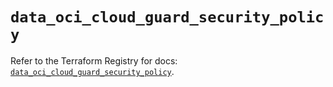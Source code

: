 # `data_oci_cloud_guard_security_policy`

Refer to the Terraform Registry for docs: [`data_oci_cloud_guard_security_policy`](https://registry.terraform.io/providers/oracle/oci/6.37.0/docs/data-sources/cloud_guard_security_policy).

